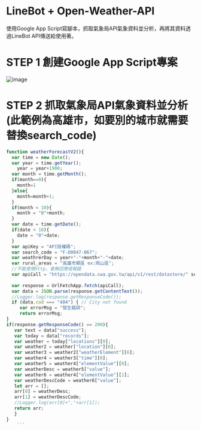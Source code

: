 # LineBot + Open-Weather-API
使用Google App Script寫腳本，抓取氣象局API氣象資料並分析，再將其資料透過LineBot API傳送給使用著。
# STEP 1 創建Google App Script專案
![image](https://github.com/BillShiau0720/LineBot-OpenWeather_API/blob/main/Step1.jpg)
# STEP 2 抓取氣象局API氣象資料並分析(此範例為高雄市，如要別的城市就需要替換search_code)
```js
function weatherForecastV2(){
  var time = new Date();
  var year = time.getYear();
    year = year+1900;
  var month = time.getMonth();
  if(month==0){
    month=1
  }else{
    month=month+1;
  }
  if(month < 10){
    month = "0"+month;
  }
  var date = time.getDate();
  if(date < 10){
    date = "0"+date;
  }
  var apiKey = "API授權碼";
  var search_code = "F-D0047-067";
  var weathrerDay = year+"-"+month+"-"+date;
  var rural_areas = "高雄市鄉區 ex:岡山區";
  //不能使用http，會無回應或報錯
  var apiCall = "https://opendata.cwa.gov.tw/api/v1/rest/datastore/" search_code + "?Authorization="+ apiKey + "&limit=1&format=JSON&locationName="+ rural_areas + "&elementName=&timeFrom=" + weathrerDay+"T06%3A00%3A00&timeTo=" + weathrerDay + "T18%3A00%3A00";
      
  var response = UrlFetchApp.fetch(apiCall);
  var data = JSON.parse(response.getContentText());
  //Logger.log(response.getResponseCode());
  if (data.cod === "404") { // City not found
     var errorMsg = "發生錯誤";
     return errorMsg;
}
if(response.getResponseCode() == 200){
   var text = data["success"];
   var today = data["records"];
   var weather = today["locations"][0];
   var weather2 = weather["location"][0];
   var weather3 = weather2["weatherElement"][6];
   var weather4 = weather3["time"][0];
   var weather5 = weather4["elementValue"][0];
   var weatherDesc = weather5["value"];
   var weather6 = weather4["elementValue"][1];
   var weatherDescCode = weather6["value"];
   let arr = []; 
   arr[0] = weatherDesc;
   arr[1] = weatherDescCode;
   //Logger.log(arr[0]+","+arr[1]);
   return arr;
   }
}
    ```
